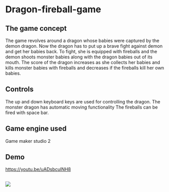 # Dragon-fireball-game

## The game concept
The game revolves around a dragon whose babies were captured by the demon dragon. Now the dragon has to put
up a brave fight against demon and get her babies back. To fight, she is equipped with fireballs and the demon shoots 
monster babies along with the dragon babies out of its mouth. The score of the dragon increases as she collects her babies and kills monster
babies with fireballs and decreases if the fireballs kill her own babies.

## Controls
The up and down keyboard keys are used for controlling the dragon.
The monster dragon has automatic moving functionality 
The fireballs can be fired with space bar.

## Game engine used
Game maker studio 2

## Demo
https://youtu.be/uADsbculNH8

## <img src = "https://imgur.com/FMrsqr3">
